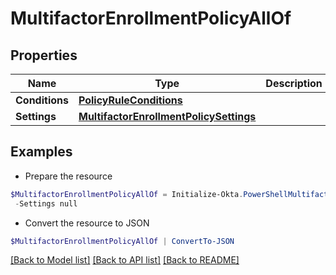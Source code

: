 # MultifactorEnrollmentPolicyAllOf
## Properties

Name | Type | Description | Notes
------------ | ------------- | ------------- | -------------
**Conditions** | [**PolicyRuleConditions**](PolicyRuleConditions.md) |  | [optional] 
**Settings** | [**MultifactorEnrollmentPolicySettings**](MultifactorEnrollmentPolicySettings.md) |  | [optional] 

## Examples

- Prepare the resource
```powershell
$MultifactorEnrollmentPolicyAllOf = Initialize-Okta.PowerShellMultifactorEnrollmentPolicyAllOf  -Conditions null `
 -Settings null
```

- Convert the resource to JSON
```powershell
$MultifactorEnrollmentPolicyAllOf | ConvertTo-JSON
```

[[Back to Model list]](../README.md#documentation-for-models) [[Back to API list]](../README.md#documentation-for-api-endpoints) [[Back to README]](../README.md)

